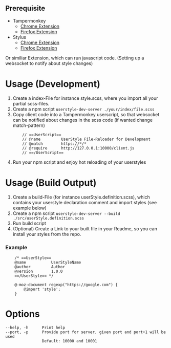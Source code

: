 ## Prerequisite

- Tampermonkey
  - [Chrome Extension](https://chrome.google.com/webstore/detail/tampermonkey/dhdgffkkebhmkfjojejmpbldmpobfkfo?hl=en)
  - [Firefox Extension](https://addons.mozilla.org/en-US/firefox/addon/tampermonkey/)
- Stylus
  - [Chrome Extension](https://chrome.google.com/webstore/detail/stylus/clngdbkpkpeebahjckkjfobafhncgmne?hl=en)
  - [Firefox Extension](https://addons.mozilla.org/en-US/firefox/addon/styl-us/)

Or similiar Extension, which can run javascript code. (Setting up a websocket to notify about style changes)

# Usage (Development)

1. Create a index-File for instance style.scss, where you import all your partial scss-files.
2. Create a npm script `userstyle-dev-server ./your/index/file.scss`
3. Copy client code into a Tampermonkey userscript, so that websocket can be notified about changes in the scss code (if wanted change match-pattern)
   ```
       // ==UserScript==
       // @name         UserStyle File-Reloader for Development
       // @match        https://*/*
       // @require      http://127.0.0.1:10000/client.js
       // ==/UserScript==
   ```
4. Run your npm script and enjoy hot reloading of your userstyles

# Usage (Build Output)

1. Create a build-File (for instance userStyle.definition.scss), which contains your userstyle declaration comment and import styles (see example below)
2. Create a npm script `userstyle-dev-server --build ./src/userStyle.definition.scss`
3. Run build script
4. (Optional) Create a Link to your built file in your Readme, so you can install your styles from the repo.

### Example

```
    /* ==UserStyle==
    @name           UserStyleName
    @author         Author
    @version        1.0.0
    ==/UserStyle== */

    @-moz-document regexp("https://google.com") {
        @import 'style';
    }
```

# Options

    --help, -h      Print help
    --port, -p      Provide port for server, given port and port+1 will be used
                    Default: 10000 and 10001
